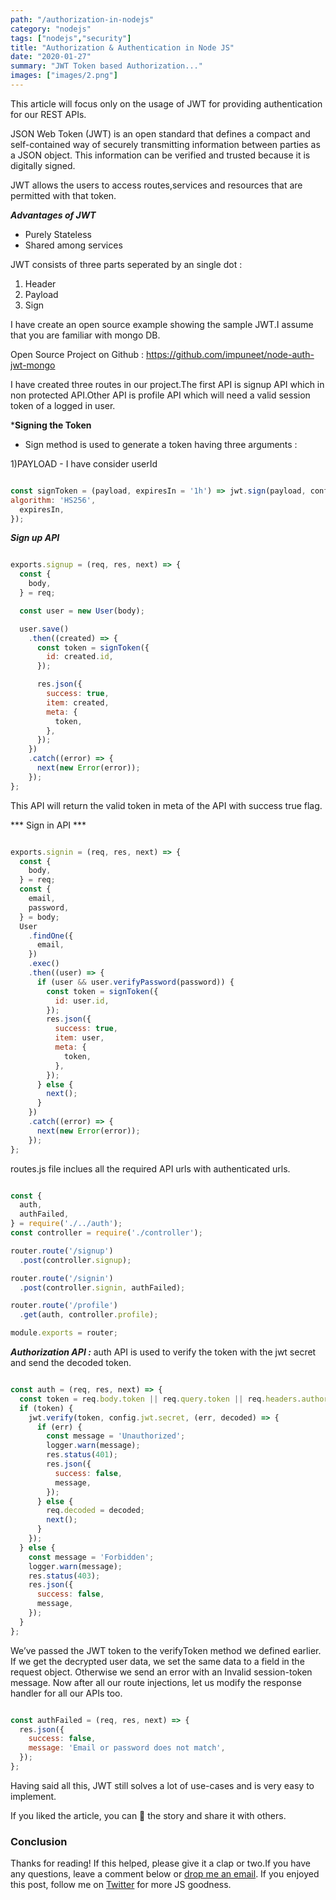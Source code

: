 ```yaml
---
path: "/authorization-in-nodejs"
category: "nodejs"
tags: ["nodejs","security"]
title: "Authorization & Authentication in Node JS"
date: "2020-01-27"
summary: "JWT Token based Authorization..."
images: ["images/2.png"]
---
```


This article will focus only on the usage of JWT for providing authentication for our REST APIs.

JSON Web Token (JWT) is an open standard that defines a compact and self-contained way of securely transmitting information between parties as a JSON object. This information can be verified and trusted because it is digitally signed.

JWT allows the users to access routes,services and resources that are permitted with that token.

***Advantages of  JWT***

- Purely Stateless
- Shared among services

JWT consists of three parts seperated by an single dot : 
1) Header
2) Payload
3) Sign


I have create an open source example showing the sample JWT.I assume that you are familiar 
with mongo DB.

Open Source Project on Github : https://github.com/impuneet/node-auth-jwt-mongo

I have created three routes in our project.The first API is signup API which in non protected API.Other API is profile API which will need a valid session token of a logged in user.


***Signing the Token**

- Sign method is used to generate a token having three arguments : 

1)PAYLOAD - I have consider userId


```js

const signToken = (payload, expiresIn = '1h') => jwt.sign(payload, config.jwt.secret, {
algorithm: 'HS256',
  expiresIn,
});

```

***Sign up API***

```js

exports.signup = (req, res, next) => {
  const {
    body,
  } = req;

  const user = new User(body);

  user.save()
    .then((created) => {
      const token = signToken({
        id: created.id,
      });

      res.json({
        success: true,
        item: created,
        meta: {
          token,
        },
      });
    })
    .catch((error) => {
      next(new Error(error));
    });
};

```

This API will return the valid token in meta of the API with success true flag.

*** Sign in API ***



```js

exports.signin = (req, res, next) => {
  const {
    body,
  } = req;
  const {
    email,
    password,
  } = body;
  User
    .findOne({
      email,
    })
    .exec()
    .then((user) => {
      if (user && user.verifyPassword(password)) {
        const token = signToken({
          id: user.id,
        });
        res.json({
          success: true,
          item: user,
          meta: {
            token,
          },
        });
      } else {
        next();
      }
    })
    .catch((error) => {
      next(new Error(error));
    });
};

```

routes.js file inclues all the required API urls with authenticated urls.


```js

const {
  auth,
  authFailed,
} = require('./../auth');
const controller = require('./controller');

router.route('/signup')
  .post(controller.signup);

router.route('/signin')
  .post(controller.signin, authFailed);

router.route('/profile')
  .get(auth, controller.profile);

module.exports = router;

```


***Authorization API :***
auth API is used to verify the token with the jwt secret and send the decoded token.

```js

const auth = (req, res, next) => {
  const token = req.body.token || req.query.token || req.headers.authorization;
  if (token) {
    jwt.verify(token, config.jwt.secret, (err, decoded) => {
      if (err) {
        const message = 'Unauthorized';
        logger.warn(message);
        res.status(401);
        res.json({
          success: false,
          message,
        });
      } else {
        req.decoded = decoded;
        next();
      }
    });
  } else {
    const message = 'Forbidden';
    logger.warn(message);
    res.status(403);
    res.json({
      success: false,
      message,
    });
  }
};

```

We’ve passed the JWT token to the verifyToken method we defined earlier. If we get the decrypted user data, we set the same data to a field in the request object.
Otherwise we send an error with an Invalid session-token message.
Now after all our route injections, let us modify the response handler for all our APIs too.

```js

const authFailed = (req, res, next) => {
  res.json({
    success: false,
    message: 'Email or password does not match',
  });
};

```

Having said all this, JWT still solves a lot of use-cases and is very easy to implement.

If you liked the article, you can 👏 the story and share it with others.


### Conclusion

Thanks for reading! If this helped, please give it a clap or two.If you have any questions, leave a comment below or [drop me an email](mailto:iampuneet.in@gmail.com).
If you enjoyed this post, follow me on [Twitter](https://twitter.com/iampuneet_in) for more JS goodness.